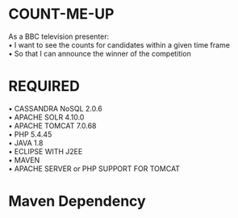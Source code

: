 # COUNT-ME-UP
  As a BBC television presenter:
<br> • I want to see the counts for candidates within a given time frame
<br> • So that I can announce the winner of the competition

# REQUIRED
•	CASSANDRA NoSQL 2.0.6
<br>•	APACHE SOLR 4.10.0
<br>•	APACHE TOMCAT 7.0.68
<br>•	PHP 5.4.45
<br>•	JAVA 1.8
<br>•	ECLIPSE WITH J2EE
<br>•	MAVEN
<br>•	APACHE SERVER or PHP SUPPORT FOR TOMCAT 

# Maven Dependency
